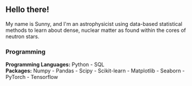 ## Hello there!

My name is Sunny, and I'm an astrophysicist using data-based statistical methods to learn about dense, nuclear matter as found within the cores of neutron stars. 

### Programming

**Programming Languages:**  Python - SQL \
**Packages:**  Numpy - Pandas - Scipy - Scikit-learn - Matplotlib - Seaborn - PyTorch - Tensorflow 

